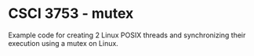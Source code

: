 # CSCI 3753 - mutex
Example code for creating 2 Linux POSIX threads and synchronizing their execution using a mutex on Linux.

